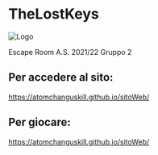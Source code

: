 # TheLostKeys

![Logo](https://github.com/itisrivoira/TheLostKeys/Python/assets/Logo.png)

Escape Room A.S. 2021/22 Gruppo 2
## Per accedere al sito:
https://atomchanguskill.github.io/sitoWeb/
## Per giocare:
https://atomchanguskill.github.io/sitoWeb/
